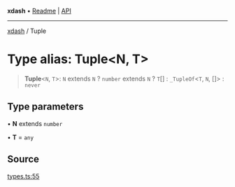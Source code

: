 **xdash** • [Readme](../README.md) \| [API](../globals.md)

***

[xdash](../README.md) / Tuple

# Type alias: Tuple\<N, T\>

> **Tuple**\<`N`, `T`\>: `N` extends `N` ? `number` extends `N` ? `T`[] : `_TupleOf`\<`T`, `N`, []\> : `never`

## Type parameters

• **N** extends `number`

• **T** = `any`

## Source

[types.ts:55](https://github.com/shtse8/xdash/blob/55c7e43/src/types.ts#L55)
